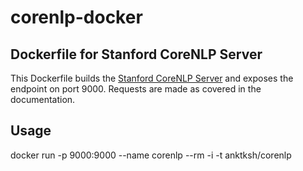 # corenlp-docker
Dockerfile for Stanford CoreNLP Server
---------

This Dockerfile builds the [Stanford CoreNLP Server](http://stanfordnlp.github.io/CoreNLP/corenlp-server.html) and exposes
the endpoint on port 9000. Requests are made as covered in the documentation.


## Usage
docker run -p 9000:9000 --name corenlp --rm -i -t anktksh/corenlp
